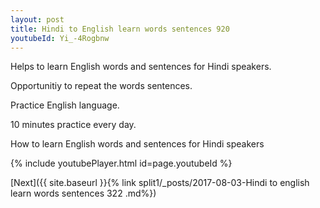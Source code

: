 ```yaml
---
layout: post
title: Hindi to English learn words sentences 920 
youtubeId: Yi_-4Rogbnw
---
```

 
 
Helps to learn English words and sentences for Hindi speakers.

Opportunitiy to repeat the words sentences. 

Practice English language. 
 
10 minutes practice every day. 
 
How to learn English words and sentences for Hindi speakers 
 
{% include youtubePlayer.html id=page.youtubeId %}
 
 
[Next]({{ site.baseurl }}{% link  split1/_posts/2017-08-03-Hindi to english learn words sentences 322 .md%})
 
